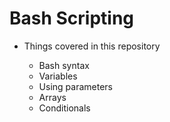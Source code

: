 # Bash Scripting

- Things covered in this repository

    - Bash syntax
    - Variables
    - Using parameters
    - Arrays
    - Conditionals
